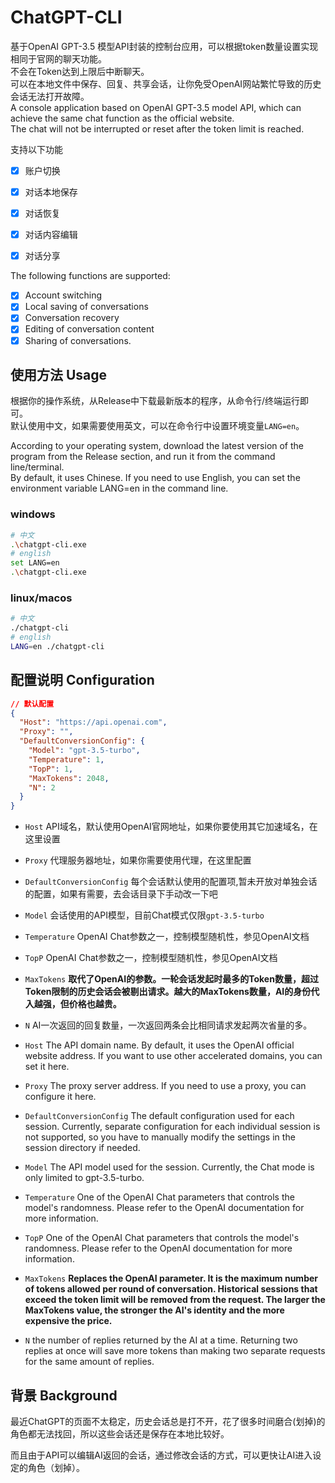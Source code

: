 # ChatGPT-CLI

基于OpenAI GPT-3.5 模型API封装的控制台应用，可以根据token数量设置实现相同于官网的聊天功能。  
不会在Token达到上限后中断聊天。  
可以在本地文件中保存、回复、共享会话，让你免受OpenAI网站繁忙导致的历史会话无法打开故障。  
A console application based on OpenAI GPT-3.5 model API, which can achieve the same chat function as the official website.  
The chat will not be interrupted or reset after the token limit is reached.

支持以下功能

- [x]  账户切换
- [x]  对话本地保存
- [x]  对话恢复
- [x]  对话内容编辑
- [x]  对话分享


The following functions are supported:
- [x]  Account switching
- [x]  Local saving of conversations
- [x]  Conversation recovery
- [x]  Editing of conversation content
- [x]  Sharing of conversations.

## 使用方法 Usage
根据你的操作系统，从Release中下载最新版本的程序，从命令行/终端运行即可。  
默认使用中文，如果需要使用英文，可以在命令行中设置环境变量`LANG=en`。  

According to your operating system, download the latest version of the program from the Release section, and run it from the command line/terminal.  
By default, it uses Chinese. If you need to use English, you can set the environment variable LANG=en in the command line.
### windows
```bash
# 中文
.\chatgpt-cli.exe
# english
set LANG=en
.\chatgpt-cli.exe
```
### linux/macos
```bash
# 中文
./chatgpt-cli
# english
LANG=en ./chatgpt-cli
```

## 配置说明 Configuration

```json
// 默认配置
{
  "Host": "https://api.openai.com",
  "Proxy": "",
  "DefaultConversionConfig": {
    "Model": "gpt-3.5-turbo",
    "Temperature": 1,
    "TopP": 1,
    "MaxTokens": 2048,
    "N": 2
  }
}
```

- `Host` API域名，默认使用OpenAI官网地址，如果你要使用其它加速域名，在这里设置
- `Proxy` 代理服务器地址，如果你需要使用代理，在这里配置
- `DefaultConversionConfig` 每个会话默认使用的配置项,暂未开放对单独会话的配置，如果有需要，去会话目录下手动改一下吧
- `Model` 会话使用的API模型，目前Chat模式仅限`gpt-3.5-turbo`
- `Temperature` OpenAI Chat参数之一，控制模型随机性，参见OpenAI文档
- `TopP` OpenAI Chat参数之一，控制模型随机性，参见OpenAI文档
- `MaxTokens` **取代了OpenAI的参数。一轮会话发起时最多的Token数量，超过Token限制的历史会话会被剔出请求。越大的MaxTokens数量，AI的身份代入越强，但价格也越贵。**
- `N` AI一次返回的回复数量，一次返回两条会比相同请求发起两次省量的多。

- `Host` The API domain name. By default, it uses the OpenAI official website address. If you want to use other accelerated domains, you can set it here.  
- `Proxy` The proxy server address. If you need to use a proxy, you can configure it here.  
- `DefaultConversionConfig` The default configuration used for each session. Currently, separate configuration for each individual session is not supported, so you have to manually modify the settings in the session directory if needed.  
- `Model` The API model used for the session. Currently, the Chat mode is only limited to gpt-3.5-turbo.
- `Temperature` One of the OpenAI Chat parameters that controls the model's randomness. Please refer to the OpenAI documentation for more information.
- `TopP` One of the OpenAI Chat parameters that controls the model's randomness. Please refer to the OpenAI documentation for more information.
- `MaxTokens` **Replaces the OpenAI parameter. It is the maximum number of tokens allowed per round of conversation. Historical sessions that exceed the token limit will be removed from the request. The larger the MaxTokens value, the stronger the AI's identity and the more expensive the price.**
- `N` the number of replies returned by the AI at a time. Returning two replies at once will save more tokens than making two separate requests for the same amount of replies.

## 背景 Background

最近ChatGPT的页面不太稳定，历史会话总是打不开，花了很多时间磨合(划掉)的角色都无法找回，所以这些会话还是保存在本地比较好。

而且由于API可以编辑AI返回的会话，通过修改会话的方式，可以更快让AI进入设定的角色（划掉）。
